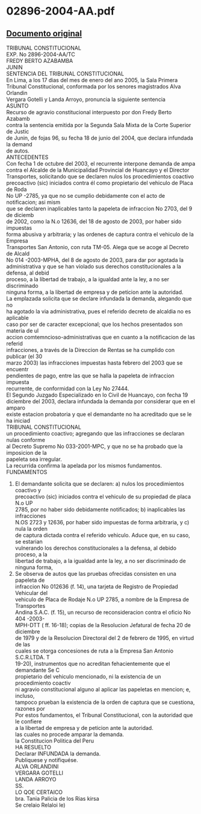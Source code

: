 
02896-2004-AA.pdf
=================
  
[Documento original](https://tc.gob.pe/jurisprudencia/2005/02896-2004-AA.pdf)  
---  
TRIBUNAL CONSTITUCIONAL  
EXP. No 2896-2004-AA/TC  
FREDY BERTO AZABAMBA  
JUNIN  
SENTENCIA DEL TRIBUNAL CONSTITUCIONAL  
En Lima, a los 17 dias del mes de enero del ano 2005, la Sala Primera  
Tribunal Constitucional, conformada por los senores magistrados Alva Orlandin  
Vergara Gotelli y Landa Arroyo, pronuncia la siguiente sentencia  
ASUNTO  
Recurso de agravio constitucional interpuesto por don Fredy Berto Azabamb  
contra la sentencia emitida por la Segunda Sala Mixta de la Corte Superior de Justic  
de Junin, de fojas 96, su fecha 18 de junio del 2004, que declara infundada la demand  
de autos.  
ANTECEDENTES  
Con fecha 1 de octubre del 2003, el recurrente interpone demanda de ampa  
contra el Alcalde de la Municipalidad Provincial de Huancayo y el Director  
Transportes, solicitando que se declaren nulos los procedimientos coactivo  
precoactivo (sic) iniciados contra él como propietario del vehiculo de Placa de Roda  
No UP -2785, ya que no se cumplio debidamente con el acto de notificacion; asi mism  
que se declaren inaplicables tanto la papeleta de infraccion No 2703, del 9 de diciemb  
de 2002, como la N.o 12636, del 18 de agosto de 2003, por haber sido impuestas  
forma abusiva y arbitraria; y las ordenes de captura contra el vehiculo de la Empresa  
Transportes San Antonio, con ruta TM-05. Alega que se acoge al Decreto de Alcald  
No 014 -2003-MPHA, del 8 de agosto de 2003, para dar por agotada la  
administrativa y que se han violado sus derechos constitucionales a la defensa, al debid  
proceso, a la libertad de trabajo, a la igualdad ante la ley, a no ser discriminado  
ninguna forma, a la libertad de empresa y de peticion ante la autoridad.  
La emplazada solicita que se declare infundada la demanda, alegando que no  
ha agotado la via administrativa, pues el referido decreto de alcaldia no es aplicable  
caso por ser de caracter excepcional; que los hechos presentados son materia de ul  
accion comtemncioso-administrativas que en cuanto a la notificacion de las referid  
infracciones, a través de la Direccion de Rentas se ha cumplido con publicar (el 30  
marzo 2003) las infracciones impuestas hasta febrero del 2003 que se encuentr  
pendientes de pago, entre las que se halla la papeleta de infraccion impuesta  
recurrente, de conformidad con la Ley No 27444.  
El Segundo Juzgado Especializado en lo Civil de Huancayo, con fecha 19  
diciembre del 2003, declara infundada la demanda por considerar que en el amparo  
existe estacion probatoria y que el demandante no ha acreditado que se le ha iniciad  
TRIBUNAL CONSTITUCIONAL  
un procedimiento coactivo; agregando que las infracciones se declaran nulas conforme  
al Decreto Supremo No 033-2001-MPC, y que no se ha probado que la imposicion de la  
papeleta sea irregular.  
La recurrida confirma la apelada por los mismos fundamentos.  
FUNDAMENTOS  
1. El demandante solicita que se declaren: a) nulos los procedimientos coactivo y  
precoactivo (sic) iniciados contra el vehiculo de su propiedad de placa N.o UP  
2785, por no haber sido debidamente notificados; b) inaplicables las infracciones  
N.OS 2723 y 12636, por haber sido impuestas de forma arbitraria, y c) nula la orden  
de captura dictada contra el referido vehiculo. Aduce que, en su caso, se estarian  
vulnerando los derechos constitucionales a la defensa, al debido proceso, a la  
libertad de trabajo, a la igualdad ante la ley, a no ser discriminado de ninguna forma,  
2. Se observa de autos que las pruebas ofrecidas consisten en una papeleta de  
infraccion No 012636 (f. 14), una tarjeta de Registro de Propiedad Vehicular del  
vehiculo de Placa de Rodaje N.o UP 2785, a nombre de la Empresa de Transportes  
Andina S.A.C. (f. 15), un recurso de reconsideracion contra el oficio No 404 -2003-  
MPH-DTT ( ff. 16-18); copias de la Resolucion Jefatural de fecha 20 de diciembre  
de 1979 y de la Resolucion Directoral del 2 de febrero de 1995, en virtud de las  
cuales se otorga concesiones de ruta a la Empresa San Antonio S.C.R.LTDA. T  
19-20), instrumentos que no acreditan fehacientemente que el demandante Se C  
propietario del vehiculo mencionado, ni la existencia de un procedimiento coactiv  
ni agravio constitucional alguno al aplicar las papeletas en mencion; e, incluso,  
tampoco prueban la existencia de la orden de captura que se cuestiona, razones por  
Por estos fundamentos, el Tribunal Constitucional, con la autoridad que le confiere  
a la libertad de empresa y de peticion ante la autoridad.  
las cuales no procede amparar la demanda.  
la Constitucion Politica del Peru  
HA RESUELTO  
Declarar INFUNDADA la demanda.  
Publiquese y notifiquése.  
ALVA ORLANDINI  
VERGARA GOTELLI  
LANDA ARROYO  
SS.  
LO QOE CERTAICO  
bra. Tania Palicia de los Rias kirsa  
Se crelaio Relaloi le)